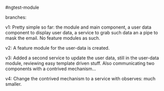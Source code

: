 #ngtest-module

branches:

v1: 
	Pretty simple so far: the module and main component, a user data component to display user data, a service to grab such data an a pipe to mask the email. No feature modules as such.

v2:
	A feature module for the user-data is created.

v3:
	Added a second service to update the user data, still in the user-data module, reviewing easy template driven stuff. Also communicating two components with a contrived mechanism...

v4:	Change the contrived mechanism to a service with observes: much smaller.
